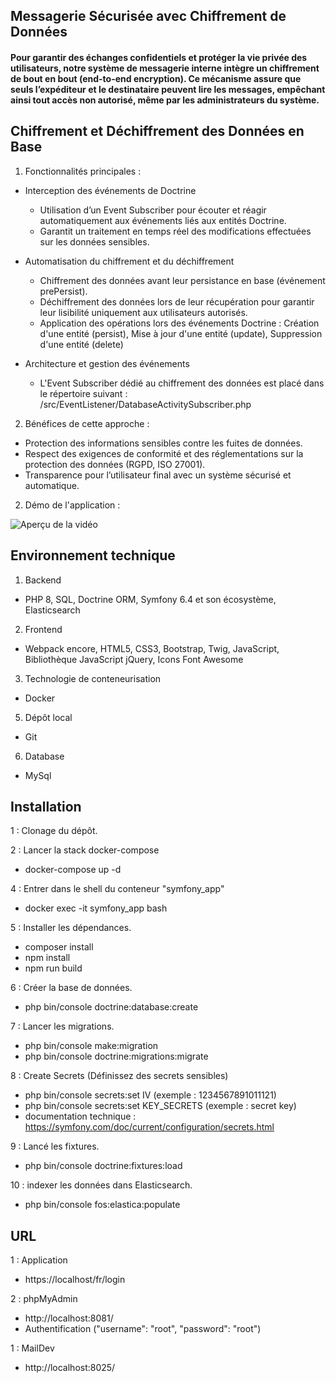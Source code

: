 ## Messagerie Sécurisée avec Chiffrement de Données

#### Pour garantir des échanges confidentiels et protéger la vie privée des utilisateurs, notre système de messagerie interne intègre un chiffrement de bout en bout (end-to-end encryption). Ce mécanisme assure que seuls l’expéditeur et le destinataire peuvent lire les messages, empêchant ainsi tout accès non autorisé, même par les administrateurs du système.

## Chiffrement et Déchiffrement des Données en Base

1. Fonctionnalités principales :

  -  Interception des événements de Doctrine
      - Utilisation d’un Event Subscriber pour écouter et réagir automatiquement aux événements liés aux entités Doctrine.
      - Garantit un traitement en temps réel des modifications effectuées sur les données sensibles.

  -  Automatisation du chiffrement et du déchiffrement
      - Chiffrement des données avant leur persistance en base (événement prePersist).
      - Déchiffrement des données lors de leur récupération pour garantir leur lisibilité uniquement aux utilisateurs autorisés.
      - Application des opérations lors des événements Doctrine : Création d'une entité (persist), Mise à jour d'une entité (update), Suppression d'une entité (delete)

  -  Architecture et gestion des événements
      - L'Event Subscriber dédié au chiffrement des données est placé dans le répertoire suivant : /src/EventListener/DatabaseActivitySubscriber.php

2. Bénéfices de cette approche :

  -  Protection des informations sensibles contre les fuites de données.
  -  Respect des exigences de conformité et des réglementations sur la protection des données (RGPD, ISO 27001).
  - Transparence pour l’utilisateur final avec un système sécurisé et automatique.

2. Démo de l'application : 

![Aperçu de la vidéo](Screens.gif)

## Environnement technique

1. Backend
  - PHP 8, SQL, Doctrine ORM, Symfony 6.4 et son écosystème, Elasticsearch

2. Frontend
  - Webpack encore, HTML5, CSS3, Bootstrap, Twig, JavaScript, Bibliothèque JavaScript jQuery, Icons Font Awesome

3. Technologie de conteneurisation
  - Docker

5. Dépôt local
  - Git

6. Database
  - MySql

## Installation

1 : Clonage du dépôt.

2 : Lancer la stack docker-compose
  - docker-compose up -d

4 : Entrer dans le shell du conteneur "symfony_app"
  - docker exec -it symfony_app bash

5 : Installer les dépendances.
  - composer install
  - npm install
  - npm run build

6 : Créer la base de données.
  - php bin/console doctrine:database:create

7 : Lancer les migrations.
  - php bin/console make:migration
  - php bin/console doctrine:migrations:migrate

8 : Create Secrets (Définissez des secrets sensibles)
  - php bin/console secrets:set IV (exemple : 1234567891011121)
  - php bin/console secrets:set KEY_SECRETS (exemple : secret key)
  - documentation technique : https://symfony.com/doc/current/configuration/secrets.html

9 : Lancé les fixtures.
  - php bin/console doctrine:fixtures:load

10 : indexer les données dans Elasticsearch.
  - php bin/console fos:elastica:populate

## URL

1 : Application
   - https://localhost/fr/login

2 : phpMyAdmin
  - http://localhost:8081/
  - Authentification ("username": "root", "password": "root")

1 : MailDev
   - http://localhost:8025/